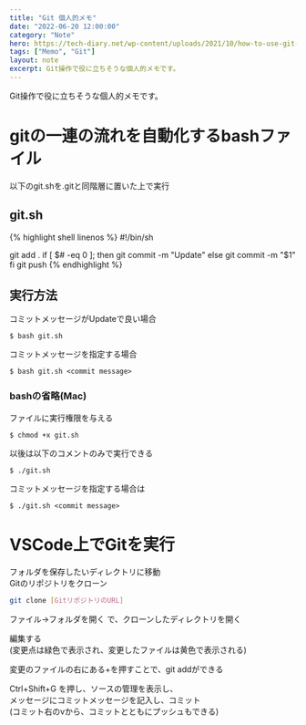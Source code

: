 ```yaml
---
title: "Git 個人的メモ"
date: "2022-06-20 12:00:00"
category: "Note"
hero: https://tech-diary.net/wp-content/uploads/2021/10/how-to-use-git-and-github.png
tags: ["Memo", "Git"]
layout: note
excerpt: Git操作で役に立ちそうな個人的メモです。
---
```


Git操作で役に立ちそうな個人的メモです。

<!--more-->

# gitの一連の流れを自動化するbashファイル

以下のgit.shを.gitと同階層に置いた上で実行

## git.sh
{% highlight shell linenos %}
#!/bin/sh

git add .
if [ $# -eq 0 ]; then
    git commit -m "Update"
else
    git commit -m "$1"
fi
git push
{% endhighlight %}

## 実行方法
コミットメッセージがUpdateで良い場合
```console
$ bash git.sh
```
コミットメッセージを指定する場合
```console
$ bash git.sh <commit message>
```

###  bashの省略(Mac)
ファイルに実行権限を与える
```console
$ chmod +x git.sh
```

以後は以下のコメントのみで実行できる
```console
$ ./git.sh
```

コミットメッセージを指定する場合は
```console
$ ./git.sh <commit message>
```

# VSCode上でGitを実行
フォルダを保存したいディレクトリに移動  
Gitのリポジトリをクローン
```bash
git clone [GitリポジトリのURL]
```
ファイル->フォルダを開く で、クローンしたディレクトリを開く  

編集する  
(変更点は緑色で表示され、変更したファイルは黄色で表示される)

変更のファイルの右にある+を押すことで、git addができる

Ctrl+Shift+G を押し、ソースの管理を表示し、  
メッセージにコミットメッセージを記入し、コミット  
(コミット右のvから、コミットとともにプッシュもできる)